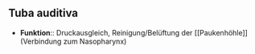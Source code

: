 ## Tuba auditiva
- **Funktion**:: Druckausgleich, Reinigung/Belüftung der [[Paukenhöhle]] (Verbindung zum Nasopharynx)